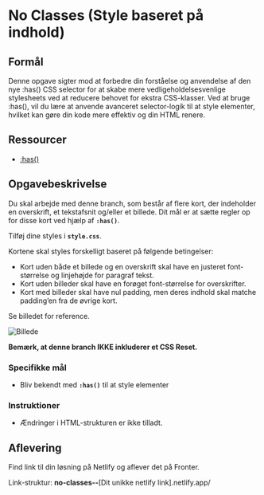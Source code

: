 # **No Classes (Style baseret på indhold)**

## Formål

Denne opgave sigter mod at forbedre din forståelse og anvendelse af den nye :has() CSS selector for at skabe mere vedligeholdelsesvenlige stylesheets ved at reducere behovet for ekstra CSS-klasser. Ved at bruge :has(), vil du lære at anvende avanceret selector-logik til at style elementer, hvilket kan gøre din kode mere effektiv og din HTML renere.

## Ressourcer

- [:has()](https://developer.mozilla.org/en-US/docs/Web/CSS/:has)

## Opgavebeskrivelse

Du skal arbejde med denne branch, som består af flere kort, der indeholder en overskrift, et tekstafsnit og/eller et billede. Dit mål er at sætte regler op for disse kort ved hjælp af **`:has()`**.

Tilføj dine styles i **`style.css`**.

Kortene skal styles forskelligt baseret på følgende betingelser:

- Kort uden både et billede og en overskrift skal have en justeret font-størrelse og linjehøjde for paragraf tekst.
- Kort uden billeder skal have en forøget font-størrelse for overskrifter.
- Kort med billeder skal have nul padding, men deres indhold skal matche padding’en fra de øvrige kort.

Se billedet for reference.

![Billede](./assets/reference.jpeg)

**Bemærk, at denne branch IKKE inkluderer et CSS Reset.**

### Specifikke mål

- Bliv bekendt med **`:has()`** til at style elementer

### Instruktioner

- Ændringer i HTML-strukturen er ikke tilladt.

## Aflevering

Find link til din løsning på Netlify og aflever det på Fronter.

Link-struktur: **no-classes--**[Dit unikke netlify link].netlify.app/
